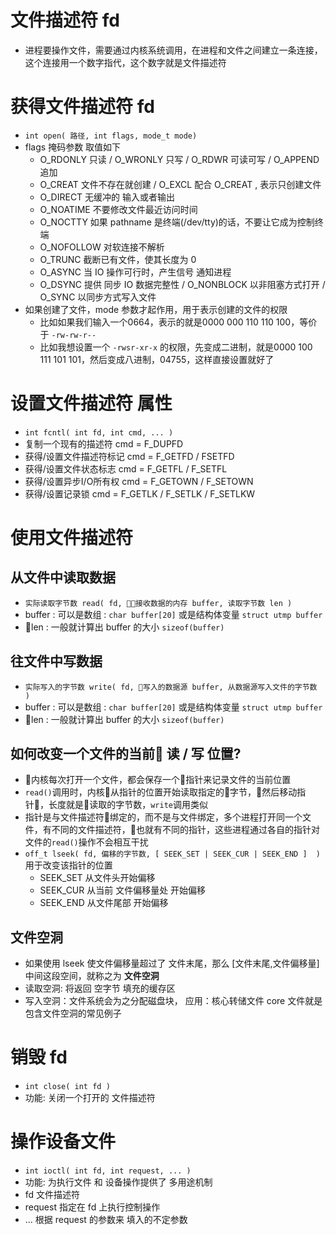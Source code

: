 # 文件描述符 fd
- 进程要操作文件，需要通过内核系统调用，在进程和文件之间建立一条连接，这个连接用一个数字指代，这个数字就是文件描述符

# 获得文件描述符 fd
- `int open( 路径, int flags, mode_t mode)`
- flags 掩码参数 取值如下
    - O_RDONLY 只读  / O_WRONLY 只写 / O_RDWR 可读可写 / O_APPEND 追加
    - O_CREAT  文件不存在就创建 / O_EXCL 配合 O_CREAT , 表示只创建文件
    - O_DIRECT 无缓冲的 输入或者输出 
    - O_NOATIME 不要修改文件最近访问时间
    - O_NOCTTY  如果 pathname 是终端(/dev/tty)的话，不要让它成为控制终端
    - O_NOFOLLOW 对软连接不解析
    - O_TRUNC  截断已有文件，使其长度为 0 
    - O_ASYNC  当 IO 操作可行时，产生信号 通知进程
    - O_DSYNC  提供 同步 IO 数据完整性 / O_NONBLOCK  以非阻塞方式打开 / O_SYNC 以同步方式写入文件
- 如果创建了文件，mode 参数才起作用，用于表示创建的文件的权限
    - 比如如果我们输入一个0664，表示的就是0000 000 110 110 100，等价于 `-rw-rw-r--`
    - 比如我想设置一个 `-rwsr-xr-x` 的权限，先变成二进制，就是0000 100 111 101 101，然后变成八进制，04755，这样直接设置就好了

# 设置文件描述符 属性
- `int fcntl( int fd, int cmd, ... )`
- 复制一个现有的描述符 cmd = F_DUPFD
- 获得/设置文件描述符标记 cmd = F_GETFD / FSETFD
- 获得/设置文件状态标志 cmd = F_GETFL / F_SETFL
- 获得/设置异步I/O所有权 cmd = F_GETOWN / F_SETOWN
- 获得/设置记录锁 cmd = F_GETLK / F_SETLK / F_SETLKW

# 使用文件描述符
## 从文件中读取数据
- `实际读取字节数 read( fd, 接收数据的内存 buffer, 读取字节数 len )`
- buffer : 可以是数组 : `char buffer[20]` 或是结构体变量 `struct utmp buffer`
- len  :  一般就计算出 buffer 的大小 `sizeof(buffer)`

## 往文件中写数据
- `实际写入的字节数 write( fd, 写入的数据源 buffer, 从数据源写入文件的字节数 )`
- buffer : 可以是数组 : `char buffer[20]` 或是结构体变量 `struct utmp buffer`
- len  :  一般就计算出 buffer 的大小 `sizeof(buffer)`

## 如何改变一个文件的当前 读 / 写 位置?
- 内核每次打开一个文件，都会保存一个指针来记录文件的当前位置
- `read()`调用时，内核从指针的位置开始读取指定的字节，然后移动指针，长度就是读取的字节数，`write`调用类似
- 指针是与文件描述符绑定的，而不是与文件绑定，多个进程打开同一个文件，有不同的文件描述符，也就有不同的指针，这些进程通过各自的指针对文件的`read()`操作不会相互干扰
- `off_t lseek( fd, 偏移的字节数, [ SEEK_SET | SEEK_CUR | SEEK_END ]  )` 用于改变该指针的位置
    - SEEK_SET 从文件头开始偏移
    - SEEK_CUR 从当前 文件偏移量处 开始偏移
    - SEEK_END 从文件尾部 开始偏移

## 文件空洞
- 如果使用 lseek 使文件偏移量超过了 文件末尾，那么 [文件末尾,文件偏移量] 中间这段空间，就称之为 **文件空洞**
- 读取空洞: 将返回 空字节 填充的缓存区
- 写入空洞：文件系统会为之分配磁盘块， 应用：核心转储文件 core 文件就是包含文件空洞的常见例子

# 销毁 fd
- `int close( int fd )`
- 功能: 关闭一个打开的 文件描述符

# 操作设备文件
- `int ioctl( int fd, int request, ... )`
- 功能: 为执行文件 和 设备操作提供了 多用途机制
- fd 文件描述符
- request 指定在 fd 上执行控制操作
- ... 根据 request 的参数来 填入的不定参数